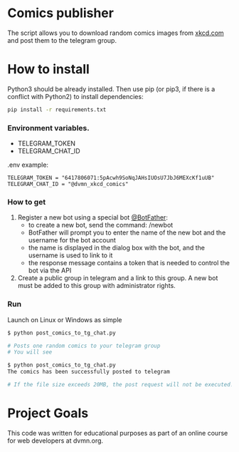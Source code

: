 # Comics publisher
The script allows you to download random comics images from [xkcd.com](https://xkcd.com/) and post them to the telegram group. 

# How to install

Python3 should be already installed. Then use pip (or pip3, if there is a conflict with Python2) to install dependencies:

```bash
pip install -r requirements.txt
```

### Environment variables.

- TELEGRAM_TOKEN
- TELEGRAM_CHAT_ID

.env example:

```
TELEGRAM_TOKEN = "6417806071:5pAcwh9SoNqJAHsIUOsU7JbJ6MEXcKf1uUB"
TELEGRAM_CHAT_ID = "@dvmn_xkcd_comics"
```
### How to get

1. Register a new bot using a special bot [@BotFather](https://telegram.me/BotFather):
   - to create a new bot, send the command: /newbot
   - BotFather will prompt you to enter the name of the new bot and the username for the bot account
   - the name is displayed in the dialog box with the bot, and the username is used to link to it
   - the response message contains a token that is needed to control the bot via the API
2. Create a public group in telegram and a link to this group. A new bot must be added to this group with administrator rights.

### Run

Launch on Linux or Windows as simple

```bash
$ python post_comics_to_tg_chat.py

# Posts one random comics to your telegram group
# You will see

$ python post_comics_to_tg_chat.py
The comics has been successfully posted to telegram

# If the file size exceeds 20MB, the post request will not be executed!
```

# Project Goals

This code was written for educational purposes as part of an online course for web developers at dvmn.org.
